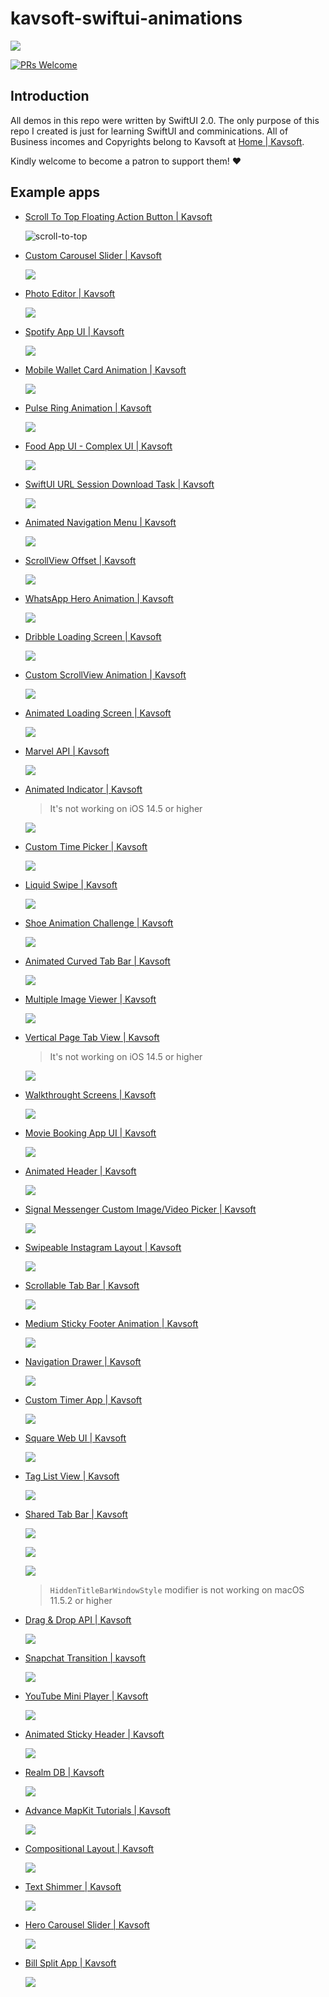 # kavsoft-swiftui-animations

![](https://raw.githubusercontent.com/recherst/img-hosting/main/imgs/swiftui-badge.jpg)

[![PRs Welcome](https://img.shields.io/badge/PRs-welcome-brightgreen.svg?style=flat-square)](http://makeapullrequest.com)


## Introduction

All demos in this repo were written by SwiftUI 2.0. The only purpose of this repo I created is just for learning SwiftUI and comminications. All of Business incomes and Copyrights belong to Kavsoft at [Home | Kavsoft](https://kavsoft.dev).

Kindly welcome to become a patron to support them! ❤️

## Example apps

- [Scroll To Top Floating Action Button | Kavsoft](https://kavsoft.dev/SwiftUI_2.0/Scroll_To_Top)

  <img src="https://raw.githubusercontent.com/recherst/image-host/main/imgs/scroll-to-top-floating-action-button.gif" alt="scroll-to-top" />

- [Custom Carousel Slider | Kavsoft](https://kavsoft.dev/SwiftUI_2.0/Custom_Carousel_Slider)

  ![](https://raw.githubusercontent.com/recherst/image-host/main/imgs/custom-carousel-slider.gif)

- [Photo Editor | Kavsoft](https://kavsoft.dev/SwiftUI_2.0/Photo_Editor)

  ![](https://raw.githubusercontent.com/recherst/image-host/main/imgs/photo-editor.gif)

- [Spotify App UI | Kavsoft](https://kavsoft.dev/SwiftUI_2.0/Spotify_App_UI)

  ![](https://raw.githubusercontent.com/recherst/image-host/main/imgs/spotify-app-ui.gif)

- [Mobile Wallet Card Animation | Kavsoft](https://kavsoft.dev/SwiftUI_2.0/Wallet_Card_Animation)

  ![](https://raw.githubusercontent.com/recherst/image-host/main/imgs/moblie-wallet-card-animation.gif)

- [Pulse Ring Animation | Kavsoft](https://kavsoft.dev/SwiftUI_2.0/Pulse_Ring_Animation)

  ![](https://raw.githubusercontent.com/recherst/image-host/main/imgs/pulse-ring-animation.gif)

- [Food App UI - Complex UI | Kavsoft](https://kavsoft.dev/SwiftUI_2.0/Food_App_UI)

  ![](https://raw.githubusercontent.com/recherst/image-host/main/imgs/food-app-ui.gif)

- [SwiftUI URL Session Download Task | Kavsoft](https://kavsoft.dev/SwiftUI_2.0/Download_Task)

  ![](https://raw.githubusercontent.com/recherst/image-host/main/imgs/swiftui-url-session-download-task.gif)

- [Animated Navigation Menu | Kavsoft](https://kavsoft.dev/SwiftUI_2.0/Animated_Navigation_Menu)

  ![](https://raw.githubusercontent.com/recherst/image-host/main/imgs/animated-navigation-menu.gif)

- [ScrollView Offset | Kavsoft](https://kavsoft.dev/SwiftUI_2.0/ScrollView_Offset)

  ![](https://raw.githubusercontent.com/recherst/image-host/main/imgs/scrollview-offset.gif)

- [WhatsApp Hero Animation | Kavsoft](https://kavsoft.dev/SwiftUI_2.0/WhatsApp_Hero_Animation)

  ![](https://raw.githubusercontent.com/recherst/image-host/main/imgs/whatsapp-hero-animation.gif)

- [Dribble Loading Screen | Kavsoft](https://kavsoft.dev/SwiftUI_2.0/Dribbble_Loading_Screen)

  ![](https://raw.githubusercontent.com/recherst/image-host/main/imgs/dribble-loading-screen.gif)

- [Custom ScrollView Animation | Kavsoft](https://kavsoft.dev/SwiftUI_2.0/Custom_ScrollView_Animation)

  ![](https://raw.githubusercontent.com/recherst/image-host/main/imgs/custom-scrollview-animation.gif)

- [Animated Loading Screen | Kavsoft](https://kavsoft.dev/SwiftUI_2.0/Animated_Loading_Screen)

  <img src="https://raw.githubusercontent.com/recherst/image-host/main/imgs/animated-loading-screen.gif" />

- [Marvel API | Kavsoft](https://kavsoft.dev/SwiftUI_2.0/Marvel_API)

  ![](https://raw.githubusercontent.com/recherst/image-host/main/imgs/marvel-api.gif)

- [Animated Indicator | Kavsoft](https://kavsoft.dev/SwiftUI_2.0/Animated_Indicator)

  > It's not working on iOS 14.5 or higher

  ![](https://raw.githubusercontent.com/recherst/image-host/main/imgs/animated-indicator.gif)

- [Custom Time Picker | Kavsoft](https://kavsoft.dev/SwiftUI_2.0/Custom_Time_Picker)

  ![](https://raw.githubusercontent.com/recherst/image-host/main/imgs/custom-time-picker.gif)

- [Liquid Swipe | Kavsoft](https://kavsoft.dev/SwiftUI_2.0/Liquid_Swipe)

  <img src="https://raw.githubusercontent.com/recherst/image-host/main/imgs/liquid-swipe.gif" />

- [Shoe Animation Challenge | Kavsoft](https://kavsoft.dev/SwiftUI_2.0/Shoe_Animation_Challenge)

  <img src="https://raw.githubusercontent.com/recherst/image-host/main/imgs/shoe-animation-challenge.gif" />

- [Animated Curved Tab Bar | Kavsoft](https://kavsoft.dev/SwiftUI_2.0/Animated_Curved_Tabbar)

  ![](https://raw.githubusercontent.com/recherst/image-host/main/imgs/animated-curved-tab-bar.gif)

- [Multiple Image Viewer | Kavsoft](https://kavsoft.dev/SwiftUI_2.0/Multiple_Image_Viewer)

  ![](https://raw.githubusercontent.com/recherst/image-host/main/imgs/multiple-image-viewer.gif)

- [Vertical Page Tab View | Kavsoft](https://kavsoft.dev/SwiftUI_2.0/Vertical_Page_TabView)

  > It's not working on iOS 14.5 or higher

  ![](https://raw.githubusercontent.com/recherst/image-host/main/imgs/vertical-page-tab-view.gif)

- [Walkthrought Screens | Kavsoft](https://kavsoft.dev/SwiftUI_2.0/WalkThrough_Screens)

  ![](https://raw.githubusercontent.com/recherst/image-host/main/imgs/walkthrough-screen.gif)

- [ Movie Booking App UI | Kavsoft](https://kavsoft.dev/SwiftUI_2.0/Movie_Booking_App)

  ![](https://raw.githubusercontent.com/recherst/image-host/main/imgs/movie-booking-app-ui.gif)

- [Animated Header | Kavsoft](https://kavsoft.dev/SwiftUI_2.0/Animated_Header)

  ![](https://raw.githubusercontent.com/recherst/image-host/main/imgs/animated-header.gif)

- [Signal Messenger Custom Image/Video Picker | Kavsoft](https://kavsoft.dev/SwiftUI_2.0/Signal_Image_Picker)

  ![](https://raw.githubusercontent.com/recherst/image-host/main/imgs/signal-image-picker.gif)

- [Swipeable Instagram Layout | Kavsoft](https://kavsoft.dev/SwiftUI_2.0/Swipeable_Instagram_Layout)

  ![](https://raw.githubusercontent.com/recherst/image-host/main/imgs/swipeable-instagram-layout.gif)

- [Scrollable Tab Bar | Kavsoft](https://kavsoft.dev/SwiftUI_2.0/Scrollable_Tab_Bar)

  ![](https://raw.githubusercontent.com/recherst/image-host/main/imgs/scrollable-tab-bar.gif)

- [Medium Sticky Footer Animation | Kavsoft](https://kavsoft.dev/SwiftUI_2.0/Medium_Sticky_Footer)

  ![](https://raw.githubusercontent.com/recherst/image-host/main/imgs/medium-sticky-footer-animation.gif)

- [Navigation Drawer | Kavsoft](https://kavsoft.dev/SwiftUI_2.0/Navigation_Drawer)

  ![](https://raw.githubusercontent.com/recherst/image-host/main/imgs/navigation-drawer.gif)
  
- [Custom Timer App | Kavsoft](https://kavsoft.dev/SwiftUI_2.0/Timer)

  ![](https://raw.githubusercontent.com/recherst/image-host/main/imgs/custom-timer-app.gif)
  
- [Square Web UI | Kavsoft](https://kavsoft.dev/SwiftUI_2.0/SquareSpace)

  ![](https://raw.githubusercontent.com/recherst/image-host/main/imgs/square-web-ui.gif)
  
- [Tag List View | Kavsoft](https://kavsoft.dev/SwiftUI_2.0/Chips)

  ![](https://raw.githubusercontent.com/recherst/image-host/main/imgs/tag-list-view.gif)
  
- [Shared Tab Bar | Kavsoft](https://kavsoft.dev/SwiftUI_2.0/Shared_TabBar)

  ![](https://raw.githubusercontent.com/recherst/image-host/main/imgs/shared-tab-bar-iphone.gif)

  ![](https://raw.githubusercontent.com/recherst/image-host/main/imgs/shared-tab-bar-ipad.gif)

  ![](https://raw.githubusercontent.com/recherst/image-host/main/imgs/shared-tab-bar-macos.gif)

  > `HiddenTitleBarWindowStyle` modifier is not working on macOS 11.5.2 or higher

- [Drag & Drop API | Kavsoft](https://kavsoft.dev/SwiftUI_2.0/Grid_Reordering)

  ![](https://raw.githubusercontent.com/recherst/image-host/main/imgs/drag-drop-api.gif)
  
- [Snapchat Transition | kavsoft](https://kavsoft.dev/SwiftUI_2.0/Snapchat_Transition)

  ![](https://raw.githubusercontent.com/recherst/image-host/main/imgs/snapchat-transition.gif)
  
- [YouTube Mini Player | Kavsoft](https://kavsoft.dev/SwiftUI_2.0/YouTube_Transition)

  ![](https://raw.githubusercontent.com/recherst/image-host/main/imgs/youtube-mini-player.gif)
  
- [Animated Sticky Header | Kavsoft](https://kavsoft.dev/SwiftUI_2.0/Animated_Sticky_Header)

  ![](https://raw.githubusercontent.com/recherst/image-host/main/imgs/animated-sticky-header.gif)

- [Realm DB | Kavsoft](https://kavsoft.dev/SwiftUI_2.0/Realm_DB)

  ![](https://raw.githubusercontent.com/recherst/image-host/main/imgs/realm-db.gif)

- [Advance MapKit Tutorials | Kavsoft](https://kavsoft.dev/SwiftUI_2.0/Advance_MapKit)

  ![](https://raw.githubusercontent.com/recherst/image-host/main/imgs/advance-mapkit-tutorial.gif)
  
- [Compositional Layout | Kavsoft](https://kavsoft.dev/SwiftUI_2.0/Compositional_Layout)

  ![](https://raw.githubusercontent.com/recherst/image-host/main/imgs/compositional-layout.gif)
  
- [Text Shimmer | Kavsoft](https://kavsoft.dev/SwiftUI_2.0/Text_Shimmer)

  ![](https://raw.githubusercontent.com/recherst/image-host/main/imgs/text-shimmer.gif)
  
- [Hero Carousel Slider | Kavsoft](https://kavsoft.dev/SwiftUI_2.0/Hero_Carousel)

  ![](https://raw.githubusercontent.com/recherst/image-host/main/imgs/hero-carousel-slider.gif)
  
- [Bill Split App | Kavsoft](https://kavsoft.dev/SwiftUI_2.0/Bill_Split)

  ![](https://raw.githubusercontent.com/recherst/image-host/main/imgs/bill-split-app.gif)
